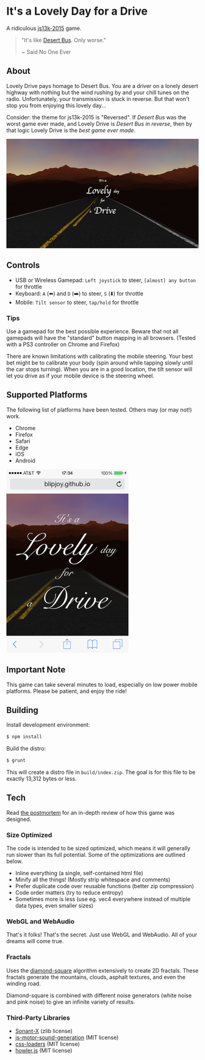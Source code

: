 # It's a Lovely Day for a Drive

A ridiculous [js13k-2015](http://2015.js13kgames.com/) game.

> "It's like [Desert Bus](https://en.wikipedia.org/wiki/Penn_%26_Teller%27s_Smoke_and_Mirrors#Desert_Bus). Only worse."
>
> ~ Said No One Ever

## About

Lovely Drive pays homage to Desert Bus. You are a driver on a lonely desert highway with nothing but the wind rushing by and your chill tunes on the radio. Unfortunately, your transmission is stuck in reverse. But that won't stop you from enjoying this lovely day...

Consider: the theme for js13k-2015 is "Reversed". If *Desert Bus* was the worst game ever made, and Lovely Drive is *Desert Bus in reverse*, then by that logic Lovely Drive is the *best game ever made*.

![Desktop screenshot](screenshots/desktop.png?raw=true "Desktop Screenshot")

## Controls

* USB or Wireless Gamepad: `Left joystick` to steer, `[almost] any button` for throttle
* Keyboard: `A` (:arrow_left:) and `D` (:arrow_right:) to steer, `S` (:arrow_down:) for throttle
* Mobile: `Tilt sensor` to steer, `tap/hold` for throttle

### Tips

Use a gamepad for the best possible experience. Beware that not all gamepads will have the "standard" button mapping in all browsers. (Tested with a PS3 controller on Chrome and Firefox)

There are known limitations with calibrating the mobile steering. Your best bet might be to calibrate your body (spin around while tapping slowly until the car stops turning). When you are in a good location, the tilt sensor will let you drive as if your mobile device is the steering wheel.

## Supported Platforms

The following list of platforms have been tested. Others may (or may not!) work.

* Chrome
* Firefox
* Safari
* Edge
* iOS
* Android

![iPhone 4S screenshot](screenshots/iphone4s.png?raw=true "iPhone 4S Screenshot")

## Important Note

This game can take several minutes to load, especially on low power mobile platforms. Please be patient, and enjoy the ride!

## Building

Install development environment:

```bash
$ npm install
```

Build the distro:

```bash
$ grunt
```

This will create a distro file in `build/index.zip`. The goal is for this file to be exactly 13,312 bytes or less.

## Tech

Read [the postmortem](http://blog.kodewerx.org/2015/09/its-lovely-day-for-postmortem.html) for an in-depth review of how this game was designed.

### Size Optimized

The code is intended to be sized optimized, which means it will generally run slower than its full potential. Some of the optimizations are outlined below.

* Inline everything (a single, self-contained html file)
* Minify all the things! (Mostly strip whitespace and comments)
* Prefer duplicate code over reusable functions (better zip compression)
* Code order matters (try to reduce entropy)
* Sometimes more is less (use eg. vec4 everywhere instead of multiple data types, even smaller sizes)

### WebGL and WebAudio

That's it folks! That's the secret. Just use WebGL and WebAudio. All of your dreams will come true.

### Fractals

Uses the [diamond-square](http://www.gameprogrammer.com/fractal.html) algorithm extensively to create 2D fractals. These fractals generate the mountains, clouds, asphalt textures, and even the winding road.

Diamond-square is combined with different noise generators (white noise and pink noise) to give an infinite variety of results.

### Third-Party Libraries

* [Sonant-X](https://github.com/nicolas-van/sonant-x) (zlib license)
* [js-motor-sound-generation](https://github.com/cemrich/js-motor-sound-generation) (MIT license)
* [css-loaders](https://github.com/lukehaas/css-loaders) (MIT license)
* [howler.js](https://github.com/goldfire/howler.js) (MIT license)

